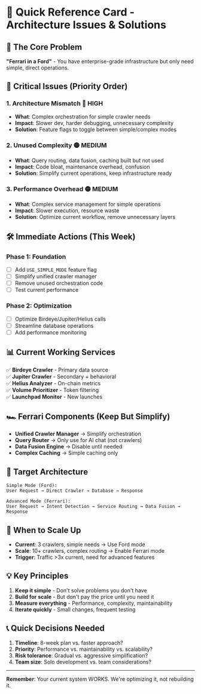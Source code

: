 # 🚨 Quick Reference Card - Architecture Issues & Solutions

## 🎯 **The Core Problem**
**"Ferrari in a Ford"** - You have enterprise-grade infrastructure but only need simple, direct operations.

## 🚨 **Critical Issues (Priority Order)**

### **1. Architecture Mismatch** 🔴 HIGH
- **What**: Complex orchestration for simple crawler needs
- **Impact**: Slower dev, harder debugging, unnecessary complexity
- **Solution**: Feature flags to toggle between simple/complex modes

### **2. Unused Complexity** 🟡 MEDIUM  
- **What**: Query routing, data fusion, caching built but not used
- **Impact**: Code bloat, maintenance overhead, confusion
- **Solution**: Simplify current operations, keep infrastructure ready

### **3. Performance Overhead** 🟡 MEDIUM
- **What**: Complex service management for simple operations
- **Impact**: Slower execution, resource waste
- **Solution**: Optimize current workflow, remove unnecessary layers

## 🛠️ **Immediate Actions (This Week)**

### **Phase 1: Foundation**
- [ ] Add `USE_SIMPLE_MODE` feature flag
- [ ] Simplify unified crawler manager
- [ ] Remove unused orchestration code
- [ ] Test current performance

### **Phase 2: Optimization** 
- [ ] Optimize Birdeye/Jupiter/Helius calls
- [ ] Streamline database operations
- [ ] Add performance monitoring

## 📊 **Current Working Services**
✅ **Birdeye Crawler** - Primary data source  
✅ **Jupiter Crawler** - Secondary + behavioral  
✅ **Helius Analyzer** - On-chain metrics  
✅ **Volume Prioritizer** - Token filtering  
✅ **Launchpad Monitor** - New launches  

## 🏎️ **Ferrari Components (Keep But Simplify)**
- **Unified Crawler Manager** → Simplify orchestration
- **Query Router** → Only use for AI chat (not crawlers)
- **Data Fusion Engine** → Disable until needed
- **Complex Caching** → Simple caching only

## 🎯 **Target Architecture**
```
Simple Mode (Ford):
User Request → Direct Crawler → Database → Response

Advanced Mode (Ferrari):  
User Request → Intent Detection → Service Routing → Data Fusion → Response
```

## 🚀 **When to Scale Up**
- **Current**: 3 crawlers, simple needs → Use Ford mode
- **Scale**: 10+ crawlers, complex routing → Enable Ferrari mode
- **Trigger**: Traffic >3x current, need for advanced features

## 💡 **Key Principles**
1. **Keep it simple** - Don't solve problems you don't have
2. **Build for scale** - But don't pay the price until you need it  
3. **Measure everything** - Performance, complexity, maintainability
4. **Iterate quickly** - Small changes, frequent testing

## 📞 **Quick Decisions Needed**
1. **Timeline**: 8-week plan vs. faster approach?
2. **Priority**: Performance vs. maintainability vs. scalability?
3. **Risk tolerance**: Gradual vs. aggressive simplification?
4. **Team size**: Solo development vs. team considerations?

---

**Remember**: Your current system WORKS. We're optimizing it, not rebuilding it.

